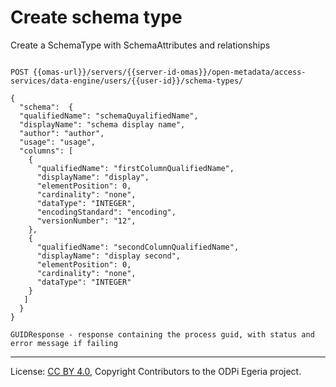 <!-- SPDX-License-Identifier: CC-BY-4.0 -->
<!-- Copyright Contributors to the ODPi Egeria project. -->

# Create schema type

Create a SchemaType with SchemaAttributes and relationships

```

POST {{omas-url}}/servers/{{server-id-omas}}/open-metadata/access-services/data-engine/users/{{user-id}}/schema-types/

{
  "schema":  {
  "qualifiedName": "schemaQuyalifiedName",
  "displayName": "schema display name",
  "author": "author",
  "usage": "usage",
  "columns": [
    {
      "qualifiedName": "firstColumnQualifiedName",
      "displayName": "display",
      "elementPosition": 0,
      "cardinality": "none",
      "dataType": "INTEGER",
      "encodingStandard": "encoding",
      "versionNumber": "12",
    },
    {
      "qualifiedName": "secondColumnQualifiedName",
      "displayName": "display second",
      "elementPosition": 0,
      "cardinality": "none",
      "dataType": "INTEGER"
    }
   ]
  }
}

GUIDResponse - response containing the process guid, with status and error message if failing

```
----
License: [CC BY 4.0](https://creativecommons.org/licenses/by/4.0/),
Copyright Contributors to the ODPi Egeria project.







